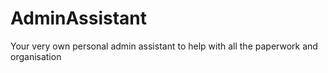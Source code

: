 # AdminAssistant
Your very own personal admin assistant to help with all the paperwork and organisation
